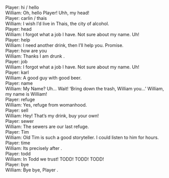 Player: hi / hello  
William: Oh, hello Player! <hicks> Uhh, my head!  
Player: carlin / thais  
William: I wish I’d live in Thais, the city of alcohol.  
Player: head  
William: I forgot <hicks> what a job I have. Not sure about my name. <hicks> Uh!  
Player: help  
William: I need another drink, then I’ll help you. Promise.  
Player: how are you  
William: Thanks I am <hicks> drunk <giggles>.  
Player: job  
William: I forgot <hicks> what a job I have. Not sure about my name. <hicks> Uh!  
Player: karl  
William: A good guy with <hicks> good beer.  
Player: name  
William: My Name? Uh… Wait! ‘Bring down the trash, William you…’ William, my name is William!  
Player: refuge  
William: Yes, refuge from <hicks> womanhood.  
Player: sell  
William: Hey! That’s my drink, buy your own!  
Player: sewer  
William: The sewers are our last refuge.  
Player: Tim  
William: Old Tim <hicks> is such a good <hicks> storyteller. I could <hicks> listen to him for hours.  
Player: time  
William: Its precisely <hicks> after <hicks>.  
Player: todd  
William: In Todd we trust! TODD! TODD! TODD!  
Player: bye  
William: Bye bye, Player <hicks>.  
